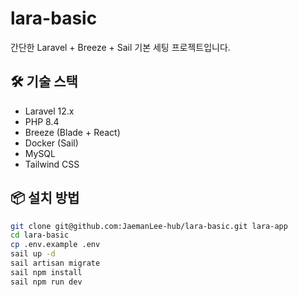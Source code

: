 # lara-basic

간단한 Laravel + Breeze + Sail 기본 세팅 프로젝트입니다.

## 🛠️ 기술 스택

- Laravel 12.x
- PHP 8.4
- Breeze (Blade + React)
- Docker (Sail)
- MySQL
- Tailwind CSS

## 📦 설치 방법

```bash
git clone git@github.com:JaemanLee-hub/lara-basic.git lara-app
cd lara-basic
cp .env.example .env
sail up -d
sail artisan migrate
sail npm install
sail npm run dev
